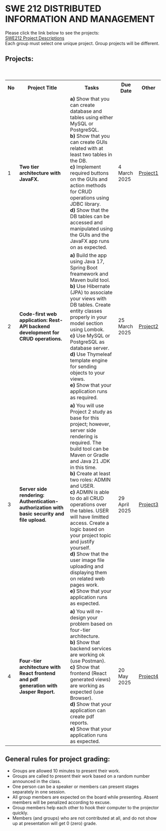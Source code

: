 # SWE 212 DISTRIBUTED INFORMATION AND MANAGEMENT

Please click the link below to see the projects: <br>
[SWE212 Project Descriptions](SWE212_ProjectDescriptions_2025.pdf) <br>
Each group must select one unique project. Group projects will be different. 

## Projects:

<table>
  <header>
    <th>No</th>
    <th>Project Title</th>
    <th>Tasks</th>
    <th>Due Date</th>
    <th>Other</th>
  </header>
  <body>
    <tr>
      <td>1</td>
      <td><b>Two tier architecture with JavaFX.</b></td>
      <td> 
        <b>a)</b> Show that you can create database and tables using either MySQL or PostgreSQL. <br> 
        <b>b)</b> Show that you can create GUIs related with at least two tables in the DB.  <br> 
        <b>c)</b> Implement required buttons on the GUIs and action methods for CRUD operations using JDBC library. <br> 
        <b>d)</b> Show that the DB tables can be accessed and manipulated using the GUIs and the JavaFX app runs on as expected. 
      </td>
      <td>4 March 2025</td>
      <td><a href="pro1.pdf">Project1</a></td>
    </tr>
    <tr>
      <td>2</td>
      <td><b>Code-first web application: Rest-API backend development for CRUD operations.</b></td>
      <td>
        <b>a)</b> Build the app using Java 17, Spring Boot freamework and Maven build tool.<br> 
        <b>b)</b> Use Hibernate (JPA) to associate your views with DB tables. Create entity classes properly in your model section using Lombok.<br>
        <b>c)</b> Use MySQL or PostgreSQL as database server.<br>
        <b>d)</b> Use Thymeleaf template engine for sending objects to your views.<br>
        <b>e)</b> Show that your application runs as required.
      </td>
      <td>25 March 2025 <br></td>
      <td><a href="pro2.pdf">Project2</a></td>
    </tr>
    <tr>
      <td>3</td>
      <td><b>Server side rendering: Authentication-authorization with basic security and file upload.</b></td>
      <td>
        <b>a)</b> You will use Project 2 study as base for this project; however, server side rendering is required. The build tool can be Maven or Gradle and Java 21 JDK in this time.<br>
        <b>b)</b> Create at least two roles: ADMIN and USER. <br>
        <b>c)</b> ADMIN is able to do all CRUD operations over the tables. USER will have limitted access. Create a logic based on your project topic and justify yourself. <br>
        <b>d)</b> Show that the user image file uploading and displaying them on related web pages work. <br>
        <b>e)</b> Show that your application runs as expected.
      </td>
      <td>29 April 2025<br></td>
      <td><a href="pro3.pdf">Project3</a></td>
    </tr>
     <tr>
      <td>4</td>
      <td><b>Four-tier architecture with React frontend and pdf generation with Jasper Report.</b></td>
      <td>
        <b>a)</b> You will re-design your problem based on four-tier architecture.<br>
        <b>b)</b> Show that backend services are working ok (use Postman). <br>
        <b>c)</b> Show that frontend (React generated views) are working as expected (use Browser). <br>
        <b>d)</b> Show that your application can create pdf reports. <br>
        <b>e)</b> Show that your application runs as expected.
      </td>
      <td>20 May 2025<br></td>
      <td><a href="pro4.pdf">Project4</a></td>
    </tr>
  </body>
</table>


## General rules for project grading:
* Groups are allowed 10 minutes to present their work.
* Groups are called to present their work based on a random number announced in the class. 
* One person can be a speaker or members can present stages separately in one session.
* All group members are expected on the board while presenting. Absent members will be penalized according to excuse.
* Group members help each other to hook their computer to the projector quickly.
* Members (and groups) who are not contributed at all, and do not show up at presentation will get 0 (zero) grade.

